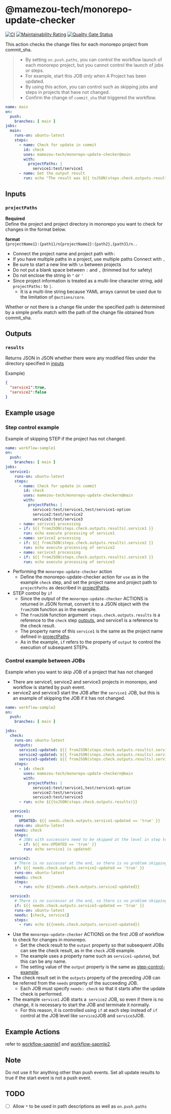 @mamezou-tech/monorepo-update-checker
============================
[![CI](https://github.com/mamezou-tech/monorepo-update-checker/actions/workflows/CI.yml/badge.svg)](https://github.com/mamezou-tech/monorepo-update-checker/actions/workflows/CI.yml)
[![Maintainability Rating](https://sonarcloud.io/api/project_badges/measure?project=mamezou-tech_monorepo-update-checker&metric=sqale_rating)](https://sonarcloud.io/dashboard?id=mamezou-tech_monorepo-update-checker)
[![Quality Gate Status](https://sonarcloud.io/api/project_badges/measure?project=mamezou-tech_monorepo-update-checker&metric=alert_status)](https://sonarcloud.io/dashboard?id=mamezou-tech_monorepo-update-checker)

This action checks the change files for each monorepo project from commit_sha.
 
>- By setting `on.push.paths`, you can control the workflow launch of each monorepo project, but you cannot control the launch of jobs or steps. 
>- For example, start this JOB only when A Project has been updated.
>- By using this action, you can control such as skipping jobs and steps in projects that have not changed.
>- Confirm the change of `commit_sha` that triggered the workflow.

```yaml
name: main
on:
  push:
    branches: [ main ]
jobs:
  main:
    runs-on: ubuntu-latest
    steps:
      - name: Check for update in commit
        id: check
        uses: mamezou-tech/monorepo-update-checker@main
        with:
          projectPaths: |
            service1:test/service1
      - name: Get the output result
        run: echo "The result was ${{ toJSON(steps.check.outputs.results) }}"
```

## Inputs

### `projectPaths`

**Required**  
Define the project and project directory in monorepo you want to check for changes in the format below.

**format**  
`{projectName1}:{path1}/n{projectName2}:{path2},{path3}/n..`
- Connect the project name and project path with`:`
- If you have multiple paths in a project, use multiple paths
Connect with `,`
- Be sure to start a new line with `\n` between projects
- Do not put a blank space between `:` and `,` (trimmed but for safety)
- Do not enclose the string in `"` or `'`
- Since project information is treated as a multi-line character string, add `projectPaths:` to `|`.
  - It is a multi-line string because YAML arrays cannot be used due to the limitation of `@actions/core`.

Whether or not there is a change file under the specified path is determined by a simple prefix match with the path of the change file obtained from commit_sha.  

## Outputs

### `results` 
Returns JSON in JSON whether there were any modified files under the directory specified in [inputs](#inputs)

Example)
```JSON
{
  "service1":true,
  "service2":false
}
```

## Example usage
### Step control example
Example of skipping STEP if the project has not changed.

```yaml
name: workflow-sample1
on:
  push:
    branches: [ main ]
jobs:
  service1:
    runs-on: ubuntu-latest
    steps:
      - name: Check for update in commit
        id: check
        uses: mamezou-tech/monorepo-update-checkern@main
        with:
          projectPaths: |
            service1:test/service1,test/service1-option
            service2:test/service2
            service3:test/service3
      - name: serivce1 processing
      - if: ${{ fromJSON(steps.check.outputs.results).service1 }}
        run: echo execute processing of service1
      - name: serivce2 processing
      - if: ${{ fromJSON(steps.check.outputs.results).service2 }}
        run: echo execute processing of service2
      - name: serivce3 processing
      - if: ${{ fromJSON(steps.check.outputs.results).service3 }}
        run: echo execute processing of service3
```
- Performing the `monorepo-update-checker` action
  - Define the monorepo-update-checker action for `use` as in the example `check` step, and set the project name and project path to `projectPaths` as described in [projectPaths](#inputs).
- STEP control by `if`
  - Since the output of the `monorepo-update-checker` ACTIONS is returned in JSON format, convert it to a JSON object with the `fromJSON` function as in the example.
  - The `fromJSON` function argument` steps.check.outputs.results` is a reference to the `check` step [outputs](#outputs), and service1 is a reference to the check result.
  - The property name of this `service1` is the same as the project name defined in [projectPaths](#inputs).
  - As in the example, `if` refers to the property of `output` to control the execution of subsequent STEPs.

### Control example between JOBs
Example when you want to skip JOB of a project that has not changed  
- There are service1, service2 and service3 projects in monorepo, and workflow is started by push event.
- service2 and service3 start the JOB after the `service1` JOB, but this is an example of skipping the JOB if it has not changed.
 
```yaml
name: workflow-sample2
on:
  push:
    branches: [ main ]

jobs:
  check:
    runs-on: ubuntu-latest
    outputs:
      service1-updated: ${{ fromJSON(steps.check.outputs.results).service1 }}
      service2-updated: ${{ fromJSON(steps.check.outputs.results).service2 }}
      service3-updated: ${{ fromJSON(steps.check.outputs.results).service3 }}
    steps:
      - id: check
        uses: mamezou-tech/monorepo-update-checkern@main
        with:
          projectPaths: |
            service1:test/service1,test/service1-option
            service2:test/service2
            service3:test/service3
      - run: echo ${{toJSON(steps.check.outputs.results)}}

  service1:
    env:
      UPDATED: ${{ needs.check.outputs.service1-updated == 'true' }}
    runs-on: ubuntu-latest
    needs: check
    steps:
      # JOBs with successors need to be skipped at the level in step to complete the JOB normally
      - if: ${{ env.UPDATED == 'true' }}
        run: echo service1 is updated!

  service2:
    # There is no successor at the end, so there is no problem skipping at the JOB level
    if: ${{ needs.check.outputs.service2-updated == 'true' }}
    runs-on: ubuntu-latest
    needs: check
    steps:
      - run: echo ${{needs.check.outputs.service2-updated}}

  service3:
    # There is no successor at the end, so there is no problem skipping at the JOB level
    if: ${{ needs.check.outputs.service3-updated == 'true' }} 
    runs-on: ubuntu-latest
    needs: [check, service1]
    steps:
      - run: echo ${{needs.check.outputs.service3-updated}}
```
- Use the `monorepo-update-checker` ACTIONS on the first JOB of workflow to check for changes in monorepo.
  - Set the check result to the `output` property so that subsequent JOBs can see the check result, as in the `check` JOB example.
  - The example uses a property name such as `service1-updated`, but this can be any name.
  - The setting value of the `output` property is the same as [step-control-example](#step-control-example).
- The check result set in the `outputs` property of the preceding JOB can be referred from the `needs` property of the succeeding JOB.
  - Each JOB must specify `needs: check` so that it starts after the update check is performed.
- The example `service1` JOB starts a` service2` JOB, so even if there is no change, it is necessary to start the JOB and terminate it normally.
  - For this reason, it is controlled using `if` at each step instead of `if` control at the JOB level like `service2`JOB and `service3`JOB.

## Example Actions
refer to [workflow-sapmle1](https://github.com/mamezou-tech/monorepo-update-checker/actions/workflows/workflow-sample1.yml) and [workflow-sapmle2](https://github.com/mamezou-tech/monorepo-update-checker/actions/workflows/workflow-sample2.yml).

## Note
Do not use it for anything other than push events. Set all update results to true if the start event is not a push event.

## TODO
+ [ ] Allow `*` to be used in path descriptions as well as `on.push.paths`
